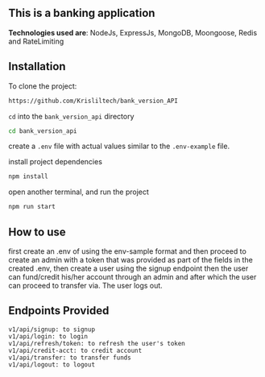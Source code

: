 ## This is a banking application

**Technologies used are**: NodeJs, ExpressJs, MongoDB, Moongoose, Redis and RateLimiting

## Installation

To clone the project:
```bash
https://github.com/Krisliltech/bank_version_API
```
`cd` into the `bank_version_api` directory
```bash
cd bank_version_api
```

create a `.env` file with actual values similar to the `.env-example` file.

install project dependencies
```bash
npm install
```

open another terminal, and run the project
```bash
npm run start
```

## How to use 
first create an .env of using the env-sample format and then proceed to create an admin with a token that was provided as part of the fields in the created .env, 
then create a user using the signup endpoint then the user can fund/credit his/her account through an admin and after which the user can proceed to transfer via. 
The user logs out.

## Endpoints Provided
```
v1/api/signup: to signup
v1/api/login: to login
v1/api/refresh/token: to refresh the user's token
v1/api/credit-acct: to credit account
v1/api/transfer: to transfer funds
v1/api/logout: to logout
```

